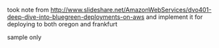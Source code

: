 took note from http://www.slideshare.net/AmazonWebServices/dvo401-deep-dive-into-bluegreen-deployments-on-aws and implement it for deploying to both oregon and frankfurt

sample only
